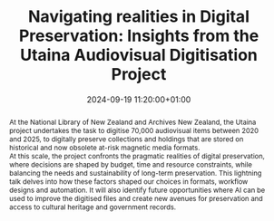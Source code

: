 ---
abstract: "At the National Library of New Zealand and Archives New Zealand, the Utaina
  project undertakes the task to digitise 70,000 audiovisual items between 2020 and
  2025, to digitally preserve collections and holdings that are stored on historical
  and now \nobsolete at-risk magnetic media formats. \n\nAt this scale, the project
  confronts the pragmatic realities of digital preservation, where decisions are shaped
  by budget, time and resource constraints, while balancing the needs and sustainability
  of long-term preservation. This lightning talk delves into how these factors shaped
  our choices in formats, workflow designs and automation. It will also identify future
  opportunities where AI can be used to improve the digitised files and create new
  avenues for preservation and access to cultural heritage and government records."
creators:
- Cynthia Wu
- Joshua Ng
date: 2024-09-19 11:20:00+01:00
document_url: https://zenodo.org/records/13656147
grand_parent: iPRES
institutions: []
keywords:
- governance, resourcing, and management for dp
- scaling up
landing_page_url: https://zenodo.org/records/13656147
language: eng
layout: publication
license: Creative Commons Zero (CC0-1.0)
notes_url: https://docs.google.com/document/d/1Hf-VavCLYwGskk3JdDbnPOALZtP2Yd4w2pe_5Evkxg8/edit#heading=h.aar4tupij1po
parent: iPRES 2024
publication_type: lightning talk
size: null
slides_url: https://zenodo.org/records/13656147
source_name: iPRES
stream_url: https://www.archief.vlaanderen.be/archief/records/dossiers/5acb210228ce4315ae650812d056a482329eb83ed2dc42398a51505dc153be81/documents/95ca2a083ac641f99b58185549d7c5407e49ac128c9e45efb96d32698a8f023a
title: 'Navigating realities in Digital Preservation: Insights from the Utaina Audiovisual
  Digitisation Project'
year: 2024
---